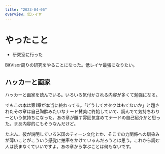 ```yaml
---
title: "2023-04-06"
overview: 低レイヤ
---
```


# やったこと

- 研究室に行った

BitVisor周りの研究をやることになった。低レイヤ最強になりたい。

## ハッカーと画家

ハッカーと画家を読んでいる。いろいろ気付かされる内容が多くて勉強になる。

でもこの本は第1章が本当に終わってる。「どうしてオタクはもてないか」と題されたその章は自己陶酔みたいなナード賛美に終始していて、読んでて気持ちわりーという気持ちになった。あの章が醸す雰囲気含めてナードの自己紹介かと思った。まあ内容的にもそうなんだけど。

たぶん、彼が説明している米国のティーン文化とか、そこでの力関係への馴染みが薄いことがこういう感覚に拍車をかけているんだろうとは思う。これから読む人は読まなくていいですよ。あの章から学ぶことは何もないです。
